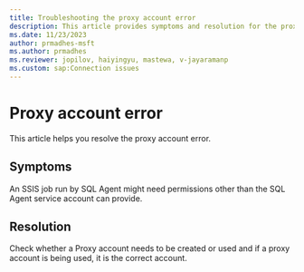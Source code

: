 ```yaml
---
title: Troubleshooting the proxy account error 
description: This article provides symptoms and resolution for the proxy account error.
ms.date: 11/23/2023
author: prmadhes-msft
ms.author: prmadhes
ms.reviewer: jopilov, haiyingyu, mastewa, v-jayaramanp
ms.custom: sap:Connection issues
---
```


# Proxy account error

This article helps you resolve the proxy account error.

## Symptoms

An SSIS job run by SQL Agent might need permissions other than the SQL Agent service account can provide.

## Resolution

Check whether a Proxy account needs to be created or used and if a proxy account is being used, it is the correct account.
